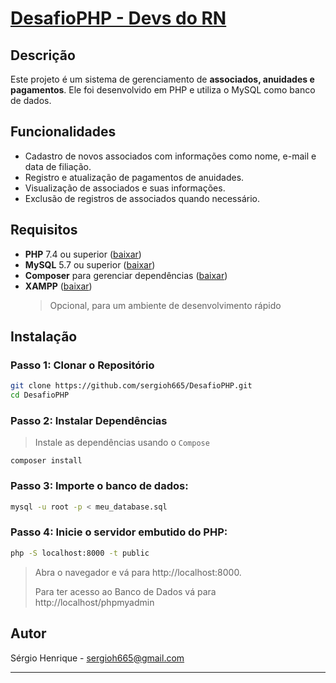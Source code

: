 # [DesafioPHP - Devs do RN](https://github.com/sergioh665/DesafioPHP/blob/main/Desafio.md)

## Descrição

Este projeto é um sistema de gerenciamento de **associados, anuidades e pagamentos**. Ele foi desenvolvido em PHP e utiliza o MySQL como banco de dados.

## Funcionalidades

- Cadastro de novos associados com informações como nome, e-mail e data de filiação.
- Registro e atualização de pagamentos de anuidades.
- Visualização de associados e suas informações.
- Exclusão de registros de associados quando necessário.

## Requisitos

- **PHP** 7.4 ou superior ([baixar](https://www.php.net/downloads.php))
- **MySQL** 5.7 ou superior ([baixar](https://www.mysql.com/downloads/))
- **Composer** para gerenciar dependências ([baixar](https://getcomposer.org/download/))
- **XAMPP** ([baixar](https://www.apachefriends.org/index.html))
  > Opcional, para um ambiente de desenvolvimento rápido

## Instalação

### Passo 1: Clonar o Repositório

```sh
git clone https://github.com/sergioh665/DesafioPHP.git
cd DesafioPHP
```

### Passo 2: Instalar Dependências

> Instale as dependências usando o `Compose`

```
composer install
```

### Passo 3: Importe o banco de dados:

```sh
mysql -u root -p < meu_database.sql
```

### Passo 4: Inicie o servidor embutido do PHP:

```sh
php -S localhost:8000 -t public
```

> Abra o navegador e vá para http://localhost:8000.
> 
> Para ter acesso ao Banco de Dados vá para http://localhost/phpmyadmin

## Autor

Sérgio Henrique - sergioh665@gmail.com

---
